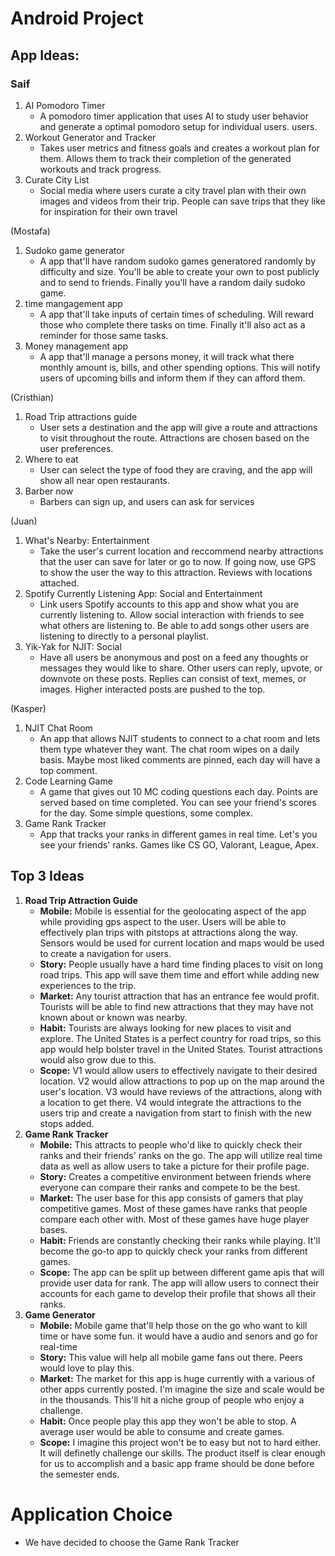 # **Android Project**

## App Ideas:

### Saif
1. AI Pomodoro Timer
    - A pomodoro timer application that uses AI to study user behavior and generate a optimal pomodoro setup for individual users. users. 
2. Workout Generator and Tracker
    - Takes user metrics and fitness goals and creates a workout plan for them. Allows them to track their completion of the generated workouts and track progress.
3. Curate City List 
    - Social media where users curate a city travel plan with their own images and videos from their trip. People can save trips that they like for inspiration for their own travel

(Mostafa)
1. Sudoko game generator 
    - A app that'll have random sudoko games generatored randomly by difficulty and size. You'll be able to create your own to post publicly and to send to friends. Finally you'll have a random daily sudoko game.
2. time mangagement app
    - A app that'll take inputs of certain times of scheduling. Will reward those who complete there tasks on time. Finally it'll also act as a reminder for those same tasks.
4. Money management app
    - A app that'll manage a persons money, it will track what there monthly amount is, bills, and other spending options. This will notify users of upcoming bills and inform them if they can afford them.

(Cristhian)
1. Road Trip attractions guide
    - User sets a destination and the app will give a route and attractions to visit throughout the route. Attractions are chosen based on the user preferences. 
2. Where to eat
    - User can select the type of food they are craving, and the app will show all near open restaurants.
3. Barber now
    - Barbers can sign up, and users can ask for services


(Juan)
1. What's Nearby: Entertainment
    - Take the user's current location and reccommend nearby attractions that the user can save for later or go to now. If going now, use GPS to show the user the way to this attraction. Reviews with locations attached. 
2. Spotify Currently Listening App: Social and Entertainment
    - Link users Spotify accounts to this app and show what you are currently listening to. Allow social interaction with friends to see what others are listening to. Be able to add songs other users are listening to directly to a personal playlist. 
3. Yik-Yak for NJIT: Social
    - Have all users be anonymous and post on a feed any thoughts or messages they would like to share. Other users can reply, upvote, or downvote on these posts. Replies can consist of text, memes, or images. Higher interacted posts are pushed to the top. 

(Kasper)
1. NJIT Chat Room 
    - An app that allows NJIT students to connect to a chat room and lets them type whatever they want. The chat room wipes on a daily basis. Maybe most liked comments are pinned, each day will have a top comment. 
2. Code Learning Game
    - A game that gives out 10 MC coding questions each day. Points are served based on time completed. You can see your friend's scores for the day. Some simple questions, some complex. 
3. Game Rank Tracker 
    - App that tracks your ranks in different games in real time. Let's you see your friends' ranks. Games like CS GO, Valorant, League, Apex. 

## **Top 3 Ideas**
1. **Road Trip Attraction Guide**
    - **Mobile:** Mobile is essential for the geolocating aspect of the app while providing gps aspect to the user. Users will be able to effectively plan trips with pitstops at attractions along the way. Sensors would be used for current location and maps would be used to create a navigation for users.
    - **Story:** People usually have a hard time finding places to visit on long road trips. This app will save them time and effort while adding new experiences to the trip.
    - **Market:** Any tourist attraction that has an entrance fee would profit. Tourists will be able to find new attractions that they may have not known about or known was nearby. 
    - **Habit:** Tourists are always looking for new places to visit and explore. The United States is a perfect country for road trips, so this app would help bolster travel in the United States. Tourist attractions would also grow due to this. 
    - **Scope:** V1 would allow users to effectively navigate to their desired location. V2 would allow attractions to pop up on the map around the user's location. V3 would have reviews of the attractions, along with a location to get there. V4 would integrate the attractions to the users trip and create a navigation from start to finish with the new stops added. 
2. **Game Rank Tracker** 
    - **Mobile:** This attracts to people who'd like to quickly check their ranks and their friends' ranks on the go. The app will utilize real time data as well as allow users to take a picture for their profile page. 
    - **Story:** Creates a competitive environment between friends where everyone can compare their ranks and compete to be the best. 
    - **Market:** The user base for this app consists of gamers that play competitive games. Most of these games have ranks that people compare each other with. Most of these games have huge player bases. 
    - **Habit:** Friends are constantly checking their ranks while playing. It'll become the go-to app to quickly check your ranks from different games. 
    - **Scope:** The app can be split up between different game apis that will provide user data for rank. The app will allow users to connect their accounts for each game to develop their profile that shows all their ranks. 
3. **Game Generator**
    - **Mobile:** Mobile game that'll help those on the go who want to kill time or have some fun. it would have a audio and senors and go for real-time
    - **Story:** This value will help all mobile game fans out there. Peers would love to play this.
    - **Market:** The market for this app is huge currently with a various of other apps currently posted. I'm imagine the size and scale would be in the thousands. This'll hit a niche group of people who enjoy a challenge. 
    - **Habit:** Once people play this app they won't be able to stop. A average user would be able to consume and create games.
    - **Scope:** I imagine this project won't be to easy but not to hard either. It will definetly challenge our skills. The product itself is clear enough for us to accomplish and a basic app frame should be done before the semester ends.

# Application Choice
- We have decided to choose the Game Rank Tracker